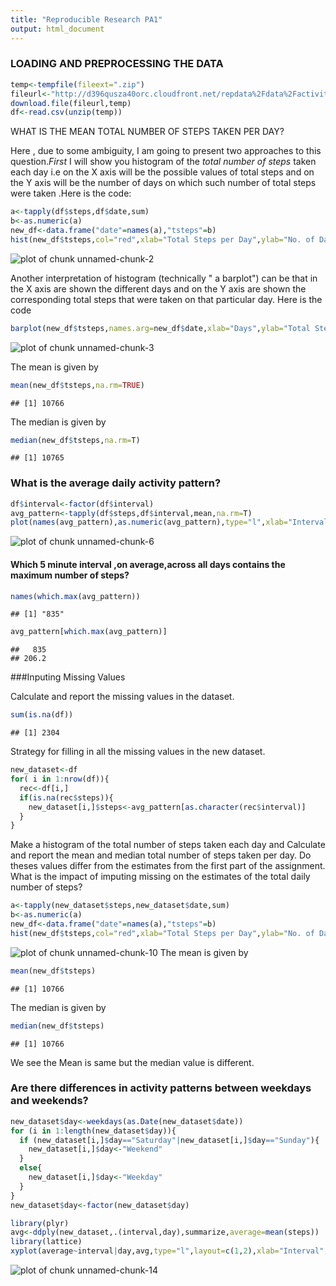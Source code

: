 ```yaml
---
title: "Reproducible Research PA1"
output: html_document
---
```



### LOADING AND PREPROCESSING THE DATA


```r
temp<-tempfile(fileext=".zip")
fileurl<-"http://d396qusza40orc.cloudfront.net/repdata%2Fdata%2Factivity.zip"
download.file(fileurl,temp)
df<-read.csv(unzip(temp))
```

WHAT IS THE MEAN TOTAL NUMBER OF STEPS TAKEN PER DAY?

Here , due to some ambiguity, I am going to present two approaches to this question.*First* I will show you histogram of the _total number of steps_ taken each day i.e on the X axis will be the possible values of total steps and on the Y axis will be the number of days on which such number of total steps were taken .Here is the code:


```r
a<-tapply(df$steps,df$date,sum)
b<-as.numeric(a)
new_df<-data.frame("date"=names(a),"tsteps"=b)
hist(new_df$tsteps,col="red",xlab="Total Steps per Day",ylab="No. of Days",main="Histogram")
```

![plot of chunk unnamed-chunk-2](figure/unnamed-chunk-2.png) 

Another interpretation of histogram (technically " a barplot") can be that in the X axis are shown the different days and on the Y axis are shown the corresponding total steps that were taken on that particular day. Here is the code

```r
barplot(new_df$tsteps,names.arg=new_df$date,xlab="Days",ylab="Total Steps")
```

![plot of chunk unnamed-chunk-3](figure/unnamed-chunk-3.png) 


The mean is given by

```r
mean(new_df$tsteps,na.rm=TRUE)
```

```
## [1] 10766
```
The median is given by

```r
median(new_df$tsteps,na.rm=T)
```

```
## [1] 10765
```

### What is the average daily activity pattern?


```r
df$interval<-factor(df$interval)
avg_pattern<-tapply(df$steps,df$interval,mean,na.rm=T)
plot(names(avg_pattern),as.numeric(avg_pattern),type="l",xlab="Intervals",ylab="Average")
```

![plot of chunk unnamed-chunk-6](figure/unnamed-chunk-6.png) 


#### Which 5 minute interval ,on average,across all days contains the maximum number of steps?


```r
names(which.max(avg_pattern))
```

```
## [1] "835"
```

```r
avg_pattern[which.max(avg_pattern)]
```

```
##   835 
## 206.2
```

###Inputing Missing Values

Calculate and report the missing values in the dataset.

```r
sum(is.na(df))
```

```
## [1] 2304
```

Strategy for filling in all the missing values in the new dataset.

```r
new_dataset<-df
for( i in 1:nrow(df)){
  rec<-df[i,]
  if(is.na(rec$steps)){
    new_dataset[i,]$steps<-avg_pattern[as.character(rec$interval)]
  }
}
```
Make a histogram of the total number of steps taken each day and Calculate and report the mean and median total number of steps taken per day. Do theses values differ from the estimates from the first part of the assignment. What is the impact of imputing missing on the estimates of the total daily number of steps?


```r
a<-tapply(new_dataset$steps,new_dataset$date,sum)
b<-as.numeric(a)
new_df<-data.frame("date"=names(a),"tsteps"=b)
hist(new_df$tsteps,col="red",xlab="Total Steps per Day",ylab="No. of Days",main="Histogram")
```

![plot of chunk unnamed-chunk-10](figure/unnamed-chunk-10.png) 
The mean is given by

```r
mean(new_df$tsteps)
```

```
## [1] 10766
```
The median is given by

```r
median(new_df$tsteps)
```

```
## [1] 10766
```
We see the Mean is same but the median value is different.

### Are there differences in activity patterns between weekdays and weekends?

```r
new_dataset$day<-weekdays(as.Date(new_dataset$date))
for (i in 1:length(new_dataset$day)){
  if (new_dataset[i,]$day=="Saturday"|new_dataset[i,]$day=="Sunday"){
    new_dataset[i,]$day<-"Weekend"
  }
  else{
    new_dataset[i,]$day<-"Weekday"
  }
}
new_dataset$day<-factor(new_dataset$day)
```

```r
library(plyr)
avg<-ddply(new_dataset,.(interval,day),summarize,average=mean(steps))
library(lattice)
xyplot(average~interval|day,avg,type="l",layout=c(1,2),xlab="Interval",ylab="Number of Steps")
```

![plot of chunk unnamed-chunk-14](figure/unnamed-chunk-14.png) 
